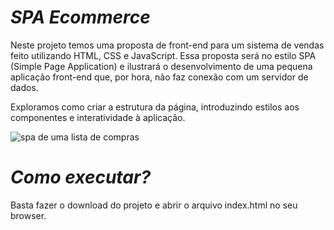# ***SPA Ecommerce***

Neste projeto temos uma proposta de front-end para um sistema de vendas feito utilizando HTML, CSS e JavaScript. 
Essa proposta será no estilo SPA (Simple Page Application) e ilustrará o desenvolvimento de uma pequena aplicação front-end que, por hora, não faz conexão com um servidor de dados.

Exploramos como criar a estrutura da página, introduzindo estilos aos componentes e interatividade à aplicação.

![spa de uma lista de compras]()

# ***Como executar?***
Basta fazer o download do projeto e abrir o arquivo index.html no seu browser.
